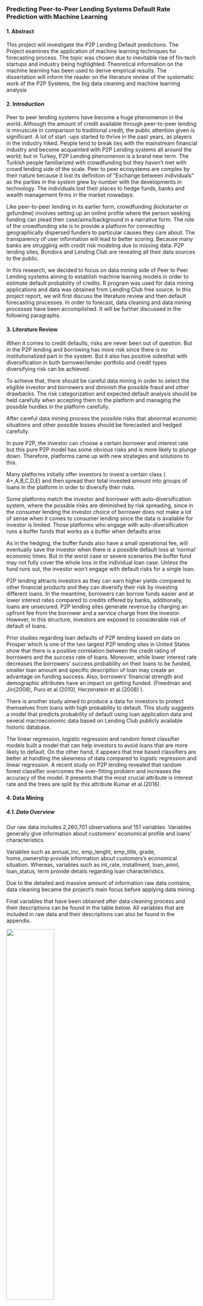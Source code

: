 ### Predicting Peer-to-Peer Lending Systems Default Rate Prediction with Machine Learning

#### 1. Abstract
  
This project will investigate the P2P Lending Default predictions. The Project
examines the application of machine learning techniques for forecasting process. The topic was
chosen due to inevitable rise of fin-tech startups and industry being highlighted. Theoretical
information on the machine learning has been used to derive empirical results. The dissertation
will inform the reader on the literature review of the systematic work of the P2P Systems, the big
data cleaning and machine learning analysis

#### 2. Introduction
Peer to peer lending systems have become a huge phenomenon in the world. Although
the amount of credit available through peer-to-peer lending is minuscule in comparison to
traditional credit, the public attention given is significant. A lot of start -ups started to thrive in
the past years, as players in the industry hiked. People tend to break ties with the mainstream
financial industry and become acquainted with P2P Lending systems all around the world; but in
Turkey, P2P Lending phenomenon is a brand new term. The Turkish people familiarized with
crowdfunding but they haven’t met with crowd lending side of the scale. Peer to peer ecosystems
are complex by their nature because it lost its definition of “Exchange between individuals” as
the parties in the system grew by number with the developments in technology. The individuals
lost their places to hedge funds, banks and wealth management firms in the market nowadays.

Like peer-to-peer lending in its earlier form, crowdfunding (kickstarter or gofundme)
involves setting up an online profile where the person seeking funding can plead their
case/aims/background in a narrative form. The role of the crowdfunding site is to provide a
platform for connecting geographically dispersed funders to particular causes they care about.
The transparency of user information will lead to better scoring. Because many banks are
struggling with credit risk modeling due to missing data. P2P lending sites, Bondora and Lending
Club are revealing all their data sources to the public.

In this research, we decided to focus on data mining side of Peer to Peer Lending systems
aiming to establish machine learning models in order to estimate default probability of credits. R
program was used for data mining applications and data was obtained from Lending Club free
source. In this project report, we will first discuss the literature review and then default
forecasting processes. In order to forecast, data cleaning and data mining processes have been
accomplished. It will be further discussed in the following paragraphs.

#### 3. Literature Review

When it comes to credit defaults, risks are never been out of question. But in the P2P
lending and borrowing has more risk since there is no institutionalized part in the system. But it
also has positive sidesthat with diversification in both borrower/lender portfolio and credit types
diversifying risk can be achieved.

To achieve that, there should be careful data mining in order to select the eligible investor
and borrowers and diminish the possible fraud and other drawbacks. The risk categorization and
expected default analysis should be held carefully when accepting them to the platform and
managing the possible hurdles in the platform carefully.

After careful data mining process the possible risks that abnormal economic situations
and other possible losses should be forecasted and hedged carefully.

In pure P2P, the investor can choose a certain borrower and interest rate but this pure
P2P model has some obvious risks and is more likely to plunge down. Therefore, platforms came
up with new strategies and solutions to this.

Many platforms initially offer investors to invest a certain class ( A+,A,B,C,D,E) and then
spread their total invested amount into groups of loans in the platform in order to diversify their
risks.

Some platforms match the investor and borrower with auto-diversification system, where
the possible risks are diminished by risk spreading, since in the consumer lending the investor
choice of borrower does not make a lot of sense when it comes to consumer lending since the
data is available for investor is limited. Those platforms who engage with auto-diversification
runs a buffer funds that works as a buffer when defaults arise

As in the hedging, the buffer funds also have a small operational fee, will eventually save
the investor when there is a possible default loss at ‘normal’ economic times. But in the worst
case or severe scenarios the buffer fund may not fully cover the whole loss in the individual loan
case. Unless the fund runs out, the investor won’t engage with default risks for a single loan.

P2P lending attracts investors as they can earn higher yields compared to other financial
products and they can diversify their risk by investing different loans. In the meantime, borrowers
can borrow funds easier and at lower interest rates compared to credits offered by banks,
additionally, loans are unsecured. P2P lending sites generate revenue by charging an upfront fee
from the borrower and a service charge from the investor. However, in this structure, investors
are exposed to considerable risk of default of loans.

Prior studies regarding loan defaults of P2P lending based on data on Prosper which is
one of the two largest P2P lending sites in United States show that there is a positive correlation
between the credit rating of borrowers and the success rate of loans. Moreover, while lower
interest rate decreases the borrowers' success probability on their loans to be funded, smaller
loan amount and specific description of loan may create an advantage on funding success. Also,
borrowers’ financial strength and demographic attributes have an impact on getting funded.
(Freedman and Jin(2008), Puro et al.(2010), Herzenstein et al.(2008) ).

There is another study aimed to produce a data for investors to protect themselves from
loans with high probability to default. This study suggests a model that predicts probability of
default using loan application data and several macroeconomic data based on Lending Club
publicly available historic database.

The linear regression, logistic regression and random forest classifier models built a model
that can help investors to avoid loans that are more likely to default. On the other hand, it
appears that tree based classifiers are better at handling the skewness of data compared to
logistic regression and linear regression. A recent study on P2P lending revealed that random
forest classifier overcomes the over-fitting problem and increases the accuracy of the model. It
presents that the most crucial attribute is interest rate and the trees are split by this attribute
Kumar et al.(2016).

#### 4. Data Mining
##### 4.1. Data Overview

Our raw data includes 2,260,701 observations and 151 variables. Variables generally give 
information about customers’ economical profile and loans’ characteristics. 

Variables such as annual_inc, emp_lenght, emp_title, grade, home_ownership provide 
information about customers’s economical situation. Whereas, variables such as int_rate, 
installment, loan_amnt, loan_status, term provide details regarding loan characteristics.

Due to the detailed and massive amount of information raw data contains, data cleaning 
became the project’s main focus before applying data mining. 

Final variables that have been obtained after data cleaning process and their descriptions 
can be found in the table below. All variables that are included in raw data and their 
descriptions can also be found in the appendix.

<img src="https://user-images.githubusercontent.com/89068333/165317890-010fc8f9-7cf8-4998-82b1-97b46803c91a.PNG" width=50% height=50%>


##### 4.2. Data Wrangling
R Studio was used for data mining purposes in this project. At first, there were 24 
factor variables, 126 numerical variables and only 1 logical variable in raw data. Raw data does 
not include any characteristic variables because characteristic variables also were shown as 
factor variables.

In the first step of data cleaning process, the last 36 columns of raw data were eliminated 
by solely reviewing their description of columns on data set, which can be also found on the 
appendix. These variables were not explanatory enough and thus by eliminating them new data 
called “p2pelimination1” was obtained.

Secondly, variables url, desc, verification_status, zip_code, addr_state, next_pymnt_d, 
mths_since_last_major_derog, annual_inc_joint, dti_joint, verification_status_joint were 
eliminated as they are not numerical variables and useful in regression analysis.

The columns of member_id, mths_since_last_delinq, mths_since_last_record, 
open_acc_6m open_act_il, open_il_12m, open_il_24m, mths_since_rcnt_il, total_bal_il,
il_util, open_rv_12m, open_rv_24m, max_bal_bc, all_util, inq_fi, total_cu_tl,
inq_last_12m, mths_since_recent_bc_dlq, mths_since_recent_inq,
mths_since_recent_revol_delinq, num_tl_120dpd_2m which have more than 150,000 empty 
observations were detected in the first place, than these columns were removed from the 
dataframe of “p2pelimination1”.

After above processes, 81 columns are left but number of observations was still 2,260,701.
After careful data reduction, the NA values in the rows were removed and the new subset 
named “p2pelimination2” has 2,094,337 observations. 

As applying data mining tools to very big data sets can become time consuming and data 
mining process can result in misleading outcomes because of large complexity, it was decided 
to constitute a smaller subset of data. In accordance with this purpose, subset of 
“p2pelimination2” was created by taking 20% sample of it. This new subset was called 
“p2psubset” and includes 418,867 observations and 81 variables.

Next step was converting the term factor variable to binary variable. Term variable was 
consisted of 2 levels which are “36 months” and “60 months”. After conversion, levels has 
become “1” and “0” respectively. 

Investment grade variable had 7 levels of A, B, C, D, E, F, G. It was converted to factor 
variable which has 7 levels as 1, 2, 3, 4, 5, 6, 7 respectively.

Sub_grade variable was removed because grade variable has been already utilized and 
sub_grade variable has nothing to contribute to data mining process more.

Emp_lenght variable was factor variable with 11 levels which were < 1 year, 1 year, 2 years, 
3 years, 4 years, 5 years, 6 years, 7 years, 8 years, 9 years, 10 years and 10+ years. With the aim 
of decreasing the complexity by reducing the number of levels, grouping these 11 levels into 3 
sub groups was implemented by examining the percentage weights of all levels. Subgroups were constituted as Group 1, Group 2 and Group 3 which include 0 – 3 years, 4 years – 9 years, 
10+ years respectively.

<img src="https://user-images.githubusercontent.com/89068333/165324997-ef4018f0-6a11-424f-93e9-8c680c50a69e.PNG" width=40% height=40%>

Home_ownership variable was factor variable with 6 levels which were mortgage, own, 
rent, any, other and none. Any, other and none levels were found to be insignificant as there 
were very small number of data belonging these levels. Therefore, any, other and none levels 
were removed from the p2psubset and new subset was called “p2psubset4” including 418,661 
observations.

<img src="https://user-images.githubusercontent.com/89068333/165326413-e5c5955a-f66a-41b9-aa81-5115afae228d.PNG" width=40% height=40%>

At this point, pymnt_plan, title, purpose, initial_list_status, last_credit_pull_d, 
emp_title, issue_d, earliest_cr_line, last_pymnt_d were eliminated from p2psubset4 since 
these variables are characteristic factor variables and cannot be included in regression or 
random forest data mining methods. After this elimination, 71 variables are left.

Application_type was factor variable with 2 levels which are individual and joint app. It 
was converted to binary variable with 2 levels which are 0 and 1 respectively.

Policy_code, grade, home_ownership and loan_status are the factor variables, since 
only numerical variables can be included in correlation analysis, a numeric subset without these 
4 variables was created. In this numeric subset, from left to the right the explanatory power of 
variables was decreasing. Therefore, only first 30 variables were kept in this numeric dataset.

Since, the number of variables has been reduced to 30, the correlation analysis between 
the variables can now be performed to decide which variables to be eliminated. A correlation 
matrix shows the correlation coefficients between variables. In data mining, especially in 
regression analysis, using highly correlated variable may lead misleading results therefore, data 
elimination by correlation coefficients with the help of correlation matrix is very useful tool in 
data mining. These matrices presents the upper diagonal results, since the square matrix is 
symmetric. The blue dots represent positive correlation, while the red ones represents negative 
correlation. With the purpose of reducing complexity, first another correlation matrix with 20 
variables was created. 

![correlation_matrix](https://user-images.githubusercontent.com/89068333/165327449-5bb1a8e0-5735-4ec8-b354-8dda10ea403e.PNG)

Loan_status is a factor variable with 7 levels which are charged off, fully paid, current, in 
grace peridod, late(31-120 days), late(16-30 days) and default. Loan_status will be output 
variable in regression analysis therefore it was converted into binary variable where default, 
charged off, late(31-120 days) and late(16-30 days) correspond to 1 and current and in grace 
period correspond to 0.

Fico_range_low and fico_range_high variables were used to create a new variable called 
fico_avg by averaging these 2 variables. After creating this new variable, fico_range_low, 
fico_range_high, last_fico_range_high variables were removed as they can be seen highly 
correlated from the above correlation matrices.

Prncputil, out_prncp_inv, pymntutil, total_pymnt_inv, fndutil, funded_amnt_inv, 
loan_amnt, collection_recovery_fee variables were removed from dataset because of high 
correlation with other variables.

Open_acc and total_acc variables were used to create a new variable called acc_ratio by 
dividing open_acc to total_acc. After creating this new variable, open_acc and total_acc 
variables were removed as they can be seen highly correlated from the above correlation 
matrices.

Total_pymnt, grade and installment variables were also removed from the dataset 
because of high correlation with other variables.

After all of these eliminations, there are 23 variables left and the updated correlation matrix is 
as follows;

![correlation_matrix2](https://user-images.githubusercontent.com/89068333/165330458-ed6daf35-bc5f-43e2-b53c-cf86e9f42f78.PNG)

##### 4.3. Logistic Regression

Logistic regression models the relationship between independent variables and output 
variable by calculating probabilites using logistic function. We used logistic regression to 
estimate the probability of default on loan status.

“minisubset2” data has been integrated into logistic regression in this section. First, splitting the 
data to train and test with ratios 70% and 30% correspondingly. The seed set for obtaining the 
same result for every trial.

R uses glm function for logistic regression. It is first applied for all of train data. According to 
regression results last_pymnt_amnt, fico_avg, revol_util, annual_inc, installment, grade( B nad 
C factor levels) are the most important variables that affect loan status prediction.

In every research, there are four possible outcomes: True Positive, False Negative, True 
Negative and False Positive. True Positive and True Negative are correct conclusion where the 
False Negative and False Positive rejects the Null Hypothesis and they are aslo known as Type 1 
and Type 2. These type of errors ocur when a prediction incorrectly rejects a true null 
hypothesis and attains false value. Predicting correctly attained values are very important when 
it comes to models accuracy. The Sensitivity, Specifity, Accuracy, RoC curve are metrics using 
these informations from Null hyphotesis and they determine the models strength.
  - **Sensitivity** (True Positive rate) measures the proportion of positives that are 
correctly identified
  - **Specificity** (True Negative rate) measures the proportion of negatives that are 
correctly identified
  - **Accuracy** can be defined as the percentage of correctly classified instances.
  - **Area Under the Curve (AUC)** is the measure of the ability of a classifier to 
distinguish between classes and is used as a summary of the ROC curve.

According to logistic regression results, by analyzing predict function, our logistic regression 
result gives 98.90% accuracy rate. Although this accuracy is obviously perfect, it leads us to 
suspect about our data mining process. It may have been caused by too careful data cleaning or 
overfitting. Therefore, it has been decided to apply different methods of data mining. In 
addition sensitivity measure is calculated as 90.47% and specificity measure is calculated as 
98.21%.

##### 4.4. Linear Regression

Linear regression assumes a linear relationship between dependent variable and regressors. 
Linear regression predicts the dependent variable from regressors. On R studio, using the 
function lm enables us to test the predicting ability and the significance of independent 
variables both. And these results can be observed in the output. Significance can be increased 
with explanatory power of the regressor. Eliminating collinearity between the regressors also 
beneficial to improve predictive strength. As the significant regressors increased and 
insignificant ones are eliminated, the predictive ability of the regression would be improved. 
The function in mathematical terms can be written as 

  - Y = β1 + β2X + β3X2 +….+ βn+1Xn + ϵ
where β1 is intercept and βN is regression coefficient. 
ϵ is the error term, the part of Y the regression model is unable to explain.
